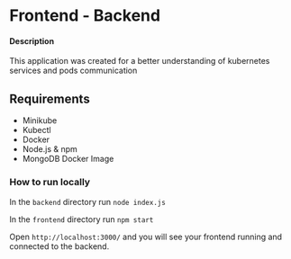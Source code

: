 # Frontend - Backend

#### Description
This application was created for a better understanding of kubernetes services and pods communication

## Requirements
- Minikube
- Kubectl
- Docker
- Node.js & npm
- MongoDB Docker Image

### How to run locally

In the `backend` directory run `node index.js`

In the `frontend` directory run `npm start`

Open `http://localhost:3000/` and you will see your frontend running and connected to the backend.
